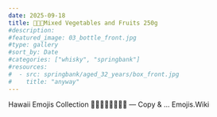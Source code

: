 ```yaml
---
date: 2025-09-18
title: 🥕🍌🍠Mixed Vegetables and Fruits 250g
#description: 
#featured_image: 03_bottle_front.jpg
#type: gallery
#sort_by: Date
#categories: ["whisky", "springbank"]
#resources:
#  - src: springbank/aged_32_years/box_front.jpg
#    title: "anyway"
---
```

 Hawaii Emojis Collection 🏄‍♂️🐢🐬🌸🌺🌴🍍 — Copy & ...
Emojis.Wiki
